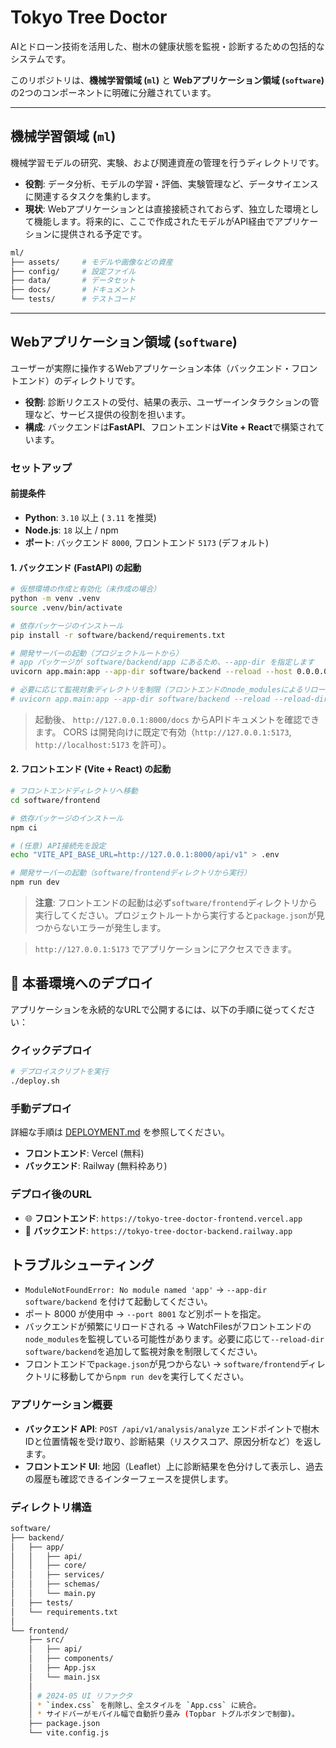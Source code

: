 # Tokyo Tree Doctor

AIとドローン技術を活用した、樹木の健康状態を監視・診断するための包括的なシステムです。

このリポジトリは、**機械学習領域 (`ml`)** と **Webアプリケーション領域 (`software`)** の2つのコンポーネントに明確に分離されています。

-----

## 機械学習領域 (`ml`)

機械学習モデルの研究、実験、および関連資産の管理を行うディレクトリです。

  - **役割**: データ分析、モデルの学習・評価、実験管理など、データサイエンスに関連するタスクを集約します。
  - **現状**: Webアプリケーションとは直接接続されておらず、独立した環境として機能します。将来的に、ここで作成されたモデルがAPI経由でアプリケーションに提供される予定です。

<!-- end list -->

```sh
ml/
├── assets/     # モデルや画像などの資産
├── config/     # 設定ファイル
├── data/       # データセット
├── docs/       # ドキュメント
└── tests/      # テストコード
```

-----

## Webアプリケーション領域 (`software`)

ユーザーが実際に操作するWebアプリケーション本体（バックエンド・フロントエンド）のディレクトリです。

  - **役割**: 診断リクエストの受付、結果の表示、ユーザーインタラクションの管理など、サービス提供の役割を担います。
  - **構成**: バックエンドは**FastAPI**、フロントエンドは**Vite + React**で構築されています。

### セットアップ

#### 前提条件

  - **Python**: `3.10` 以上 ( `3.11` を推奨)
  - **Node.js**: `18` 以上 / npm
  - **ポート**: バックエンド `8000`, フロントエンド `5173` (デフォルト)

#### 1. バックエンド (FastAPI) の起動

```bash
# 仮想環境の作成と有効化（未作成の場合）
python -m venv .venv
source .venv/bin/activate

# 依存パッケージのインストール
pip install -r software/backend/requirements.txt

# 開発サーバーの起動（プロジェクトルートから）
# app パッケージが software/backend/app にあるため、--app-dir を指定します
uvicorn app.main:app --app-dir software/backend --reload --host 0.0.0.0 --port 8000

# 必要に応じて監視対象ディレクトリを制限（フロントエンドのnode_modulesによるリロードを防ぐ）
# uvicorn app.main:app --app-dir software/backend --reload --reload-dir software/backend --host 0.0.0.0 --port 8000
```

> 起動後、 `http://127.0.0.1:8000/docs` からAPIドキュメントを確認できます。
> CORS は開発向けに既定で有効（`http://127.0.0.1:5173`, `http://localhost:5173` を許可）。

#### 2. フロントエンド (Vite + React) の起動

```bash
# フロントエンドディレクトリへ移動
cd software/frontend

# 依存パッケージのインストール
npm ci

# (任意) API接続先を設定
echo "VITE_API_BASE_URL=http://127.0.0.1:8000/api/v1" > .env

# 開発サーバーの起動（software/frontendディレクトリから実行）
npm run dev
```

> **注意**: フロントエンドの起動は必ず`software/frontend`ディレクトリから実行してください。プロジェクトルートから実行すると`package.json`が見つからないエラーが発生します。

> `http://127.0.0.1:5173` でアプリケーションにアクセスできます。

## 🚀 本番環境へのデプロイ

アプリケーションを永続的なURLで公開するには、以下の手順に従ってください：

### クイックデプロイ

```bash
# デプロイスクリプトを実行
./deploy.sh
```

### 手動デプロイ

詳細な手順は [DEPLOYMENT.md](./DEPLOYMENT.md) を参照してください。

- **フロントエンド**: Vercel (無料)
- **バックエンド**: Railway (無料枠あり)

### デプロイ後のURL

- 🌐 **フロントエンド**: `https://tokyo-tree-doctor-frontend.vercel.app`
- 🔧 **バックエンド**: `https://tokyo-tree-doctor-backend.railway.app`

## トラブルシューティング
- `ModuleNotFoundError: No module named 'app'` → `--app-dir software/backend` を付けて起動してください。
- ポート 8000 が使用中 → `--port 8001` など別ポートを指定。
- バックエンドが頻繁にリロードされる → WatchFilesがフロントエンドの`node_modules`を監視している可能性があります。必要に応じて`--reload-dir software/backend`を追加して監視対象を制限してください。
- フロントエンドで`package.json`が見つからない → `software/frontend`ディレクトリに移動してから`npm run dev`を実行してください。

### アプリケーション概要

  - **バックエンド API**: `POST /api/v1/analysis/analyze` エンドポイントで樹木IDと位置情報を受け取り、診断結果（リスクスコア、原因分析など）を返します。
  - **フロントエンド UI**: 地図（Leaflet）上に診断結果を色分けして表示し、過去の履歴も確認できるインターフェースを提供します。

### ディレクトリ構造

```sh
software/
├── backend/
│   ├── app/
│   │   ├── api/
│   │   ├── core/
│   │   ├── services/
│   │   ├── schemas/
│   │   └── main.py
│   ├── tests/
│   └── requirements.txt
│
└── frontend/
    ├── src/
    │   ├── api/
    │   ├── components/
    │   ├── App.jsx
    │   └── main.jsx
    │
    │ # 2024-05 UI リファクタ
    │ * `index.css` を削除し、全スタイルを `App.css` に統合。
    │ * サイドバーがモバイル幅で自動折り畳み (Topbar トグルボタンで制御)。
    ├── package.json
    └── vite.config.js
```
